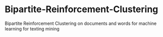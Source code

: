 # Bipartite-Reinforcement-Clustering
Bipartite Reinforcement Clustering on documents and words for machine learning for texting mining 
